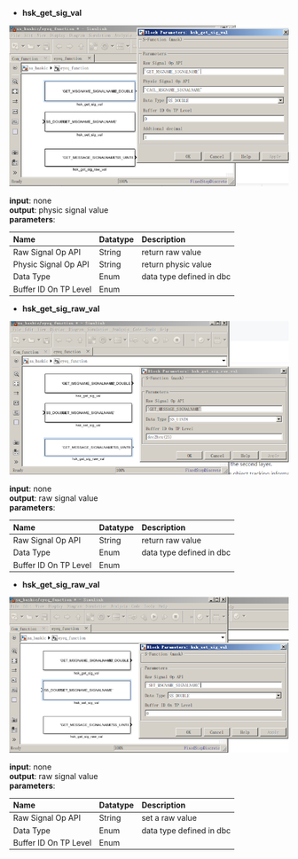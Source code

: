 * **hsk\_get\_sig\_val**

![](/assets/hsk_get_sig_val.PNG)

**input**: none  
**output**: physic signal value  
**parameters**:

| Name | Datatype | Description |
| :--- | :--- | :--- |
| Raw Signal Op API | String | return raw value |
| Physic Signal Op API | String | return physic value |
| Data Type | Enum | data type defined in dbc |
| Buffer ID On TP Level | Enum |  |

* **hsk\_get\_sig\_raw\_val**

![](/assets/hsk_get_sig_raw_val.PNG)

**input**: none  
**output**: raw signal value  
**parameters**:

| Name | Datatype | Description |
| :--- | :--- | :--- |
| Raw Signal Op API | String | return raw value |
| Data Type | Enum | data type defined in dbc |
| Buffer ID On TP Level | Enum |  |

* **hsk\_get\_sig\_raw\_val**

![](/assets/hsk_set_sig_raw_val.PNG)

**input**: none  
**output**: raw signal value  
**parameters**:

| Name | Datatype | Description |
| :--- | :--- | :--- |
| Raw Signal Op API | String | set a raw value |
| Data Type | Enum | data type defined in dbc |
| Buffer ID On TP Level | Enum |  |



